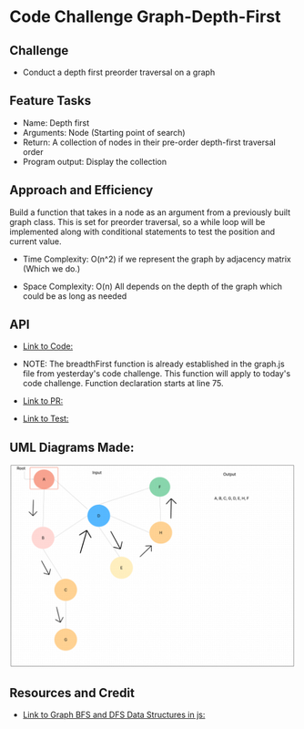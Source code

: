 # Code Challenge Graph-Depth-First

## Challenge

- Conduct a depth first preorder traversal on a graph

## Feature Tasks

- Name: Depth first
- Arguments: Node (Starting point of search)
- Return: A collection of nodes in their pre-order depth-first traversal order
- Program output: Display the collection

## Approach and Efficiency

Build a function that takes in a node as an argument from a previously built graph class. This is set for preorder traversal, so a while loop will be implemented along with conditional statements to test the position and current value.

- Time Complexity: O(n^2) if we represent the graph by adjacency matrix (Which we do.)

- Space Complexity: O(n) All depends on the depth of the graph which could be as long as needed

## API

- [Link to Code:](../Graph/graph-depth-first.js)

- NOTE: The breadthFirst function is already established in the graph.js file from yesterday's code challenge. This function will apply to today's code challenge. Function declaration starts at line 75.

- [Link to PR:]()

- [Link to Test:](../Graph/__tests__/graph-depth-first.test.js)

## UML Diagrams Made:

![Alt text](assets/graph-depth-first.png)

## Resources and Credit

- [Link to Graph BFS and DFS Data Structures in js:](chrome-extension://efaidnbmnnnibpcajpcglclefindmkaj/http://www.sfu.ca/~arashr/parminder.pdf)
